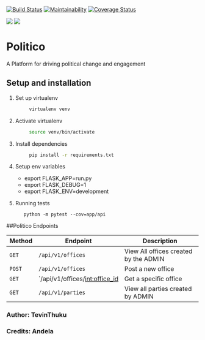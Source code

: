 [![Build Status](https://travis-ci.org/Tevinthuku/Politico.svg?branch=develop)](https://travis-ci.org/Tevinthuku/Politico)
[![Maintainability](https://api.codeclimate.com/v1/badges/65cb6a9e0fc4d16df8ce/maintainability)](https://codeclimate.com/github/Tevinthuku/Politico/maintainability)
[![Coverage Status](https://coveralls.io/repos/github/Tevinthuku/Politico/badge.svg?branch=develop)](https://coveralls.io/github/Tevinthuku/Politico?branch=develop)


![](https://img.shields.io/github/last-commit/Tevinthuku/Politico/develop.svg?style=for-the-badge)
![](https://img.shields.io/pypi/pyversions/flask.svg?style=for-the-badge)
# Politico

A Platform for driving political change and engagement

## Setup and installation

1. Set up virtualenv

   ```bash
        virtualenv venv
   ```

2. Activate virtualenv

   ```bash
        source venv/bin/activate
   ```

3. Install dependencies

   ```bash
        pip install -r requirements.txt
   ```

4. Setup env variables
    - export FLASK_APP=run.py
    - export FLASK_DEBUG=1
    - export FLASK_ENV=development

5. Running tests
      ```
         python -m pytest --cov=app/api
      ```
##Politico Endpoints

| Method | Endpoint                         | Description                           |
| ------ | -------------------------------- | ------------------------------------- |
| `GET`  | `/api/v1/offices`                | View All offices created by the ADMIN |
| `POST` | `/api/v1/offices`                | Post a new office                     |
| `GET`  | `/api/v1/offices/<int:office_id> | Get a specific office                 |
| `GET`  | `/api/v1/parties`                | View all parties created by ADMIN     |



### Author: TevinThuku

### Credits: Andela
